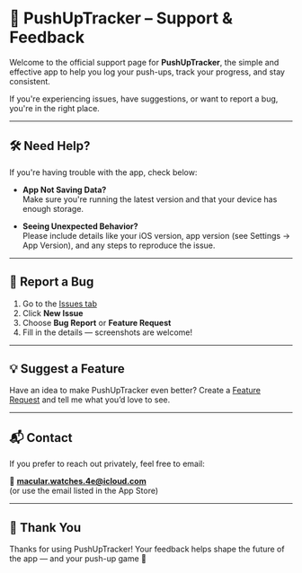 # 📱 PushUpTracker – Support & Feedback

Welcome to the official support page for **PushUpTracker**, the simple and effective app to help you log your push-ups, track your progress, and stay consistent.

If you're experiencing issues, have suggestions, or want to report a bug, you're in the right place.

---

## 🛠️ Need Help?

If you're having trouble with the app, check below:

- **App Not Saving Data?**  
  Make sure you're running the latest version and that your device has enough storage.

- **Seeing Unexpected Behavior?**  
  Please include details like your iOS version, app version (see Settings → App Version), and any steps to reproduce the issue.

---

## 🐞 Report a Bug

1. Go to the [Issues tab](https://github.com/YOUR_USERNAME/pushuptracker-support/issues)
2. Click **New Issue**
3. Choose **Bug Report** or **Feature Request**
4. Fill in the details — screenshots are welcome!

---

## 💡 Suggest a Feature

Have an idea to make PushUpTracker even better? Create a [Feature Request](https://github.com/YOUR_USERNAME/pushuptracker-support/issues) and tell me what you’d love to see.

---

## 📬 Contact

If you prefer to reach out privately, feel free to email:

📧 **macular.watches.4e@icloud.com**  
(or use the email listed in the App Store)

---

## 🙏 Thank You

Thanks for using PushUpTracker! Your feedback helps shape the future of the app — and your push-up game 💪

